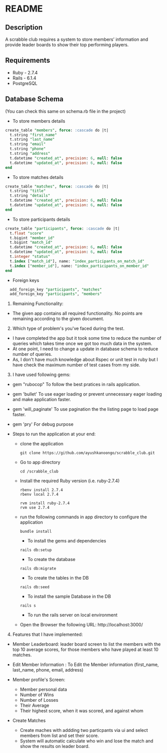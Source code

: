 # README

## Description
A scrabble club requires a system to store members’ information and provide leader
boards to show their top performing players.

## Requirements
* Ruby - 2.7.4
* Rails - 6.1.4
* PostgreSQL

## Database Schema
  (You can check this same on schema.rb file in the project)
  * To store members details
  ```sql
  create_table "members", force: :cascade do |t|
    t.string "first_name"
    t.string "last_name"
    t.string "email"
    t.string "phone"
    t.string "address"
    t.datetime "created_at", precision: 6, null: false
    t.datetime "updated_at", precision: 6, null: false
  end
  ```

  * To store matches details
  ```sql
  create_table "matches", force: :cascade do |t|
    t.string "title"
    t.string "details"
    t.datetime "created_at", precision: 6, null: false
    t.datetime "updated_at", precision: 6, null: false
  end
  ```

  * To store participants details
  ```sql
  create_table "participants", force: :cascade do |t|
    t.float "score"
    t.bigint "member_id"
    t.bigint "match_id"
    t.datetime "created_at", precision: 6, null: false
    t.datetime "updated_at", precision: 6, null: false
    t.integer "status"
    t.index ["match_id"], name: "index_participants_on_match_id"
    t.index ["member_id"], name: "index_participants_on_member_id"
  end
  ```

  * Foreign keys
  ```sql
    add_foreign_key "participants", "matches"
    add_foreign_key "participants", "members"
  ```

1. Remaining Functionality:

  - The given app contains all required functionality. No points are remaining according to the given document.

2. Which type of problem's you've faced during the test.

  - I have completed the app but it took some time to reduce the number of queries which takes time once we got too much data in the system.
  - At one point, I need to change a update in database schema to reduce number of queries.
  - As, I don't have much knowledge about Rspec or unit test in ruby but I have check the maximum number of test cases from my side.

3. I have used following gems:
  - gem "rubocop"
    To follow the best pratices in rails application.

  - gem 'bullet'
    To use eager loading or prevent unnecessary eager loading and make application faster.

  - gem 'will_paginate'
    To use pagination the the listing page to load page faster.

  - gem 'pry'
    For debug purpose

  - Steps to run the application at your end:

    * clone the application
      ```
      git clone https://github.com/ayushkanoongo/scrabble_club.git
      ```

    * Go to app directory
      ```
      cd /scrabble_club
      ```

    * Install the required Ruby version (i.e. ruby-2.7.4)

      ```
      rbenv install 2.7.4
      rbenv local 2.7.4
      ```

      ```
      rvm install ruby-2.7.4
      rvm use 2.7.4
      ```

    * run the following commands in app directory to configure the application

      ```
      bundle install
      ```
      - To install the gems and dependencies

      ```
      rails db:setup
      ```
      - To create the database

      ```
      rails db:migrate
      ```
      - To create the tables in the DB

      ```
      rails db:seed
      ```
      - To install the sample Database in the DB

      ```
      rails s
      ```
      - To run the rails server on local environment

    * Open the Browser the following URL:
      http://localhost:3000/


4. Features that I have implemented:

  - Member Leaderboard:
    leader board screen to list the members with the top 10 average scores, for those members who have played at least 10 matches.

  - Edit Member Information :
    To Edit the Member information (first_name, last_name, phone, email, address)

  - Member profile's Screen:
    * Member personal data
    * Number of Wins
    * Number of Losses
    * Their Average
    * Their highest score, when it was scored, and against whom

  - Create Matches
    * Create maches with addding two particpants via ui and select members from list and set their score.
    * System will automatic calculate who win and lose the match and show the results on leader board.